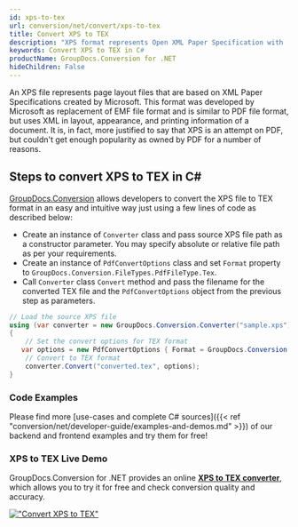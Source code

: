 ```yaml
---
id: xps-to-tex
url: conversion/net/convert/xps-to-tex
title: Convert XPS to TEX
description: "XPS format represents Open XML Paper Specification with .xps extension. Learn how to convert XPS to TEX file programmatically in C# language using GroupDocs.Conversion for .NET library."
keywords: Convert XPS to TEX in C#
productName: GroupDocs.Conversion for .NET
hideChildren: False
---
```


An XPS file represents page layout files that are based on XML Paper Specifications created by Microsoft. This format was developed by Microsoft as replacement of EMF file format and is similar to PDF file format, but uses XML in layout, appearance, and printing information of a document. It is, in fact, more justified to say that XPS is an attempt on PDF, but couldn't get enough popularity as owned by PDF for a number of reasons.

## Steps to convert XPS to TEX in C#

[GroupDocs.Conversion](https://products.groupdocs.com/conversion/net) allows developers to convert the XPS file to TEX format in an easy and intuitive way just using a few lines of code as described below:

* Create an instance of `Converter` class and pass source XPS file path as a constructor parameter. You may specify absolute or relative file path as per your requirements. 
* Create an instance of `PdfConvertOptions` class and set `Format` property to `GroupDocs.Conversion.FileTypes.PdfFileType.Tex`.
* Call `Converter` class `Convert` method and pass the filename for the converted TEX file and the `PdfConvertOptions` object from the previous step as parameters.

```csharp
// Load the source XPS file
using (var converter = new GroupDocs.Conversion.Converter("sample.xps"))
{
    // Set the convert options for TEX format
   var options = new PdfConvertOptions { Format = GroupDocs.Conversion.FileTypes.PdfFileType.Tex };
    // Convert to TEX format
    converter.Convert("converted.tex", options);
}
```

### Code Examples

Please find more [use-cases and complete C# sources]({{< ref "conversion/net/developer-guide/examples-and-demos.md" >}}) of our backend and frontend examples and try them for free!

### XPS to TEX Live Demo

GroupDocs.Conversion for .NET provides an online [**XPS to TEX converter**](https://products.groupdocs.app/conversion/xps-to-tex), which allows you to try it for free and check conversion quality and accuracy.

[!["Convert XPS to TEX"](conversion/net/images/convert-to-tex/convert-xps-to-tex.png)](https://products.groupdocs.app/conversion/xps-to-tex)